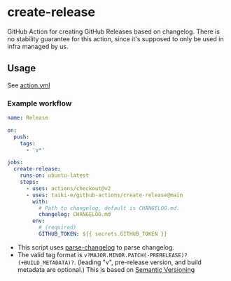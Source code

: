 # create-release

GitHub Action for creating GitHub Releases based on changelog.
There is no stability guarantee for this action, since it's supposed to only be
used in infra managed by us.

## Usage

See [action.yml](action.yml)

### Example workflow

```yaml
name: Release

on:
  push:
    tags:
      - 'v*'

jobs:
  create-release:
    runs-on: ubuntu-latest
    steps:
      - uses: actions/checkout@v2
      - uses: taiki-e/github-actions/create-release@main
        with:
          # Path to changelog, default is CHANGELOG.md.
          changelog: CHANGELOG.md
        env:
          # (required)
          GITHUB_TOKEN: ${{ secrets.GITHUB_TOKEN }}
```

- This script uses [parse-changelog] to parse changelog.
- The valid tag format is `v?MAJOR.MINOR.PATCH(-PRERELEASE)?(+BUILD_METADATA)?`.
  (leading "v", pre-release version, and build metadata are optional.)
  This is based on [Semantic Versioning][semver]

[parse-changelog]: https://github.com/taiki-e/parse-changelog
[semver]: https://semver.org
